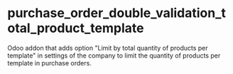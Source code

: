 # purchase_order_double_validation_total_product_template
Odoo addon that adds option "Limit by total quantity of products per template" in settings of the company to limit the quantity of products per template in purchase orders.

